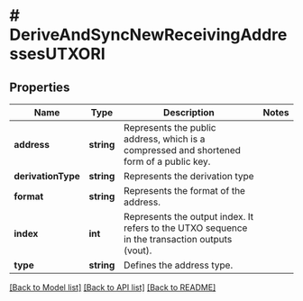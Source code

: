 # # DeriveAndSyncNewReceivingAddressesUTXORI

## Properties

Name | Type | Description | Notes
------------ | ------------- | ------------- | -------------
**address** | **string** | Represents the public address, which is a compressed and shortened form of a public key. |
**derivationType** | **string** | Represents the derivation type |
**format** | **string** | Represents the format of the address. |
**index** | **int** | Represents the output index. It refers to the UTXO sequence in the transaction outputs (vout). |
**type** | **string** | Defines the address type. |

[[Back to Model list]](../../README.md#models) [[Back to API list]](../../README.md#endpoints) [[Back to README]](../../README.md)
